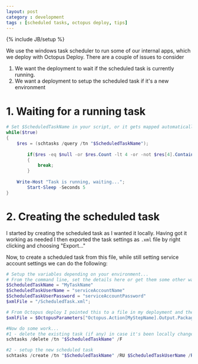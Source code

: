 ```yaml
---
layout: post
category : development
tags : [scheduled tasks, octopus deploy, tips]
---
```


{% include JB/setup %}

We use the windows task scheduler to run some of our internal apps, which we deploy with Octopus Deploy. There are a couple of issues to consider

1. We want the deployment to wait if the scheduled task is currently running.
2. We want a deployment to setup the scheduled task if it's a new environment

# 1. Waiting for a running task

~~~powershell
# Set $ScheduledTaskName in your script, or it gets mapped automatically from an octopus variable.
while($true)
{ 
	$res = (schtasks /query /tn "$ScheduledTaskName");
   	
        if($res -eq $null -or $res.Count -lt 4 -or -not $res[4].Contains("Running"))
        { 
    	    break;
        }
    
	Write-Host "Task is running, waiting..."; 
        Start-Sleep -Seconds 5
}
~~~

# 2. Creating the scheduled task

I started by creating the scheduled task as I wanted it locally. Having got it working as needed I then exported the task settings as `.xml` file by right clicking and choosing "Export..."

Now, to create a scheduled task from this file, while still setting service account settings we can do the following:

~~~powershell
# Setup the variables depending on your environment...
# From the command line, set the details here or get them some other way...
$ScheduledTaskName = "MyTaskName"
$ScheduledTaskUserName = "serviceAccountName"
$ScheduledTaskUserPassword = "serviceAccountPassword"
$xmlFile = "/ScheduledTask.xml";

# From Octopus deploy I pointed this to a file in my deployment and the user credentials are automaticalyl mapped from deployment variables.
$xmlFile = $OctopusParameters["Octopus.Action[MyStepName].Output.Package.InstallationDirectoryPath"] + "/ScheduledTask.xml";

#Now do some work...
#1 - delete the existing task (if any) in case it's been locally changed.
schtasks /delete /tn "$ScheduledTaskName" /F

#2 - setup the new scheduled task
schtasks /create /tn "$ScheduledTaskName" /RU $ScheduledTaskUserName /RP $ScheduledTaskUserPassword /XML "$xmlFile"
~~~
